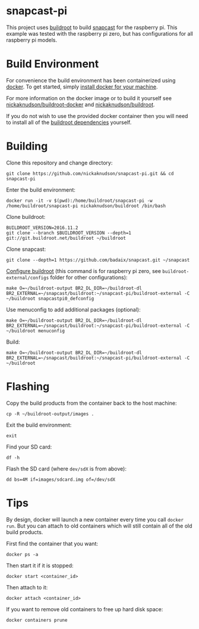 # snapcast-pi
This project uses [buildroot](https://buildroot.org) to build [snapcast](https://github.com/badaix/snapcast) for the raspberry pi. This example was tested with the raspberry pi zero, but has configurations for all raspberry pi models.

# Build Environment
For convenience the build environment has been containerized using [docker](https://www.docker.com/). To get started, simply [install docker for your machine](https://www.docker.com/products/overview#/install_the_platform).

For more information on the docker image or to build it yourself see [nickaknudson/buildroot-docker](https://github.com/nickaknudson/buildroot-docker) and [nickaknudson/buildroot](https://cloud.docker.com/app/nickaknudson/repository/docker/nickaknudson/buildroot/general).

If you do not wish to use the provided docker container then you will need to install all of the [buildroot dependencies](https://buildroot.org/downloads/manual/manual.html#requirement) yourself.

# Building
Clone this repository and change directory:

    git clone https://github.com/nickaknudson/snapcast-pi.git && cd snapcast-pi

Enter the build environment:

    docker run -it -v $(pwd):/home/buildroot/snapcast-pi -w /home/buildroot/snapcast-pi nickaknudson/buildroot /bin/bash

Clone buildroot:

    BUILDROOT_VERSION=2016.11.2
    git clone --branch $BUILDROOT_VERSION --depth=1 git://git.buildroot.net/buildroot ~/buildroot

Clone snapcast:

    git clone --depth=1 https://github.com/badaix/snapcast.git ~/snapcast

[Configure buildroot](https://git.busybox.net/buildroot/tree/board/raspberrypi/readme.txt) (this command is for raspberry pi zero, see `buildroot-external/configs` folder for other configurations):

    make O=~/buildroot-output BR2_DL_DIR=~/buildroot-dl BR2_EXTERNAL=~/snapcast/buildroot:~/snapcast-pi/buildroot-external -C ~/buildroot snapcastpi0_defconfig

Use menuconfig to add additional packages (optional):

    make O=~/buildroot-output BR2_DL_DIR=~/buildroot-dl BR2_EXTERNAL=~/snapcast/buildroot:~/snapcast-pi/buildroot-external -C ~/buildroot menuconfig

Build:

    make O=~/buildroot-output BR2_DL_DIR=~/buildroot-dl BR2_EXTERNAL=~/snapcast/buildroot:~/snapcast-pi/buildroot-external -C ~/buildroot

# Flashing
Copy the build products from the container back to the host machine:

    cp -R ~/buildroot-output/images .

Exit the build environment:

    exit

Find your SD card:

    df -h

Flash the SD card (where `dev/sdX` is from above):

    dd bs=4M if=images/sdcard.img of=/dev/sdX

# Tips
By design, docker will launch a new container every time you call `docker run`. But you can attach to old containers which will still contain all of the old build products.

First find the container that you want:

    docker ps -a

Then start it if it is stopped:

    docker start <container_id>

Then attach to it:

    docker attach <container_id>

If you want to remove old containers to free up hard disk space:

    docker containers prune
